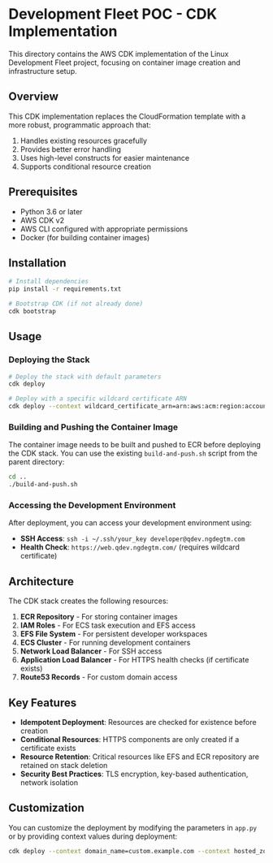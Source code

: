 # Development Fleet POC - CDK Implementation

This directory contains the AWS CDK implementation of the Linux Development Fleet project, focusing on container image creation and infrastructure setup.

## Overview

This CDK implementation replaces the CloudFormation template with a more robust, programmatic approach that:
1. Handles existing resources gracefully
2. Provides better error handling
3. Uses high-level constructs for easier maintenance
4. Supports conditional resource creation

## Prerequisites

- Python 3.6 or later
- AWS CDK v2
- AWS CLI configured with appropriate permissions
- Docker (for building container images)

## Installation

```bash
# Install dependencies
pip install -r requirements.txt

# Bootstrap CDK (if not already done)
cdk bootstrap
```

## Usage

### Deploying the Stack

```bash
# Deploy the stack with default parameters
cdk deploy

# Deploy with a specific wildcard certificate ARN
cdk deploy --context wildcard_certificate_arn=arn:aws:acm:region:account:certificate/certificate-id
```

### Building and Pushing the Container Image

The container image needs to be built and pushed to ECR before deploying the CDK stack. You can use the existing `build-and-push.sh` script from the parent directory:

```bash
cd ..
./build-and-push.sh
```

### Accessing the Development Environment

After deployment, you can access your development environment using:

- **SSH Access**: `ssh -i ~/.ssh/your_key developer@qdev.ngdegtm.com`
- **Health Check**: `https://web.qdev.ngdegtm.com/` (requires wildcard certificate)

## Architecture

The CDK stack creates the following resources:

1. **ECR Repository** - For storing container images
2. **IAM Roles** - For ECS task execution and EFS access
3. **EFS File System** - For persistent developer workspaces
4. **ECS Cluster** - For running development containers
5. **Network Load Balancer** - For SSH access
6. **Application Load Balancer** - For HTTPS health checks (if certificate exists)
7. **Route53 Records** - For custom domain access

## Key Features

- **Idempotent Deployment**: Resources are checked for existence before creation
- **Conditional Resources**: HTTPS components are only created if a certificate exists
- **Resource Retention**: Critical resources like EFS and ECR repository are retained on stack deletion
- **Security Best Practices**: TLS encryption, key-based authentication, network isolation

## Customization

You can customize the deployment by modifying the parameters in `app.py` or by providing context values during deployment:

```bash
cdk deploy --context domain_name=custom.example.com --context hosted_zone_name=example.com
```
